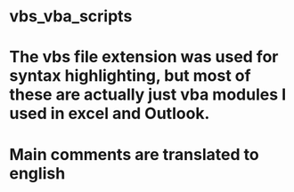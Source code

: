 # vbs_vba_scripts
# The vbs file extension was used for syntax highlighting, but most of these are actually just vba modules I used in excel and Outlook.
# Main comments are translated to english
